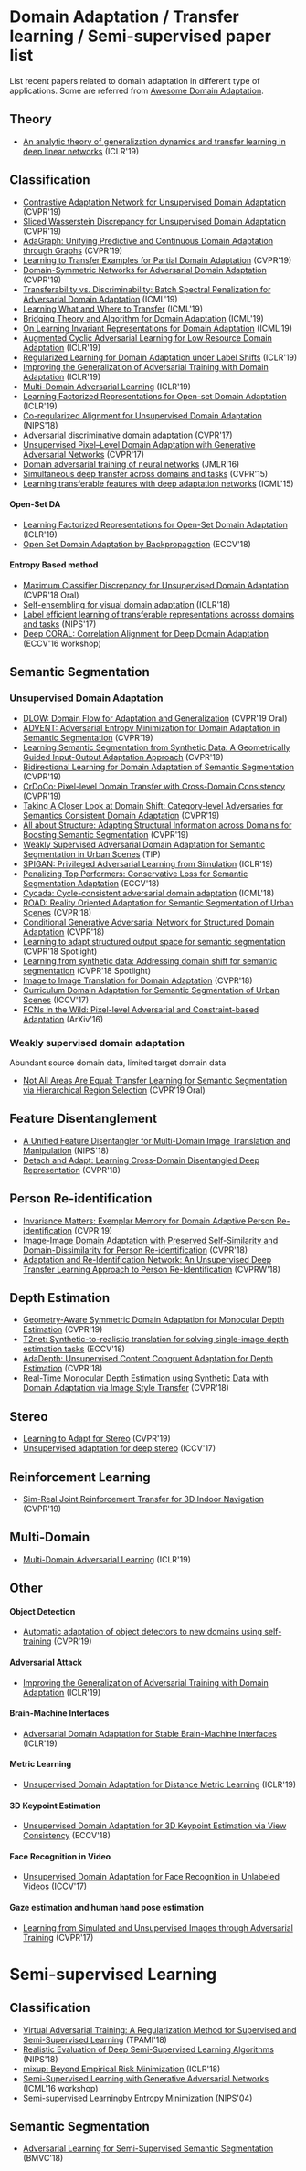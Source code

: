 # Domain Adaptation / Transfer learning / Semi-supervised paper list
List recent papers related to domain adaptation in different type of applications. Some are referred from [Awesome Domain Adaptation](https://github.com/zhaoxin94/awsome-domain-adaptation/blob/master/README.md).

## Theory
- [An analytic theory of generalization dynamics and transfer learning in deep linear networks](https://openreview.net/forum?id=ryfMLoCqtQ) (ICLR'19)

## Classification
- [Contrastive Adaptation Network for Unsupervised Domain Adaptation](http://openaccess.thecvf.com/content_CVPR_2019/papers/Kang_Contrastive_Adaptation_Network_for_Unsupervised_Domain_Adaptation_CVPR_2019_paper.pdf) (CVPR'19)
- [Sliced Wasserstein Discrepancy for Unsupervised Domain Adaptation](https://arxiv.org/pdf/1903.04064.pdf) (CVPR'19)
- [AdaGraph: Unifying Predictive and Continuous Domain Adaptation through Graphs](https://arxiv.org/pdf/1903.07062.pdf) (CVPR'19)
- [Learning to Transfer Examples for Partial Domain Adaptation](https://arxiv.org/pdf/1903.12230.pdf) (CVPR'19)
- [Domain-Symmetric Networks for Adversarial Domain Adaptation](https://arxiv.org/pdf/1904.04663.pdf) (CVPR'19)
- [Transferability vs. Discriminability: Batch Spectral Penalization for Adversarial Domain Adaptation](http://proceedings.mlr.press/v97/chen19i/chen19i.pdf) (ICML'19)
- [Learning What and Where to Transfer](http://proceedings.mlr.press/v97/jang19b/jang19b.pdf) (ICML'19)
- [Bridging Theory and Algorithm for Domain Adaptation](http://proceedings.mlr.press/v97/zhang19i/zhang19i.pdf) (ICML'19)
- [On Learning Invariant Representations for Domain Adaptation](http://proceedings.mlr.press/v97/zhao19a/zhao19a.pdf) (ICML'19)
- [Augmented Cyclic Adversarial Learning for Low Resource Domain Adaptation](https://openreview.net/forum?id=B1G9doA9F7) (ICLR'19)
- [Regularized Learning for Domain Adaptation under Label Shifts](https://openreview.net/forum?id=rJl0r3R9KX) (ICLR'19)
- [Improving the Generalization of Adversarial Training with Domain Adaptation](https://openreview.net/forum?id=SyfIfnC5Ym) (ICLR'19)
- [Multi-Domain Adversarial Learning](https://openreview.net/forum?id=Sklv5iRqYX) (ICLR'19)
- [Learning Factorized Representations for Open-set Domain Adaptation](https://openreview.net/forum?id=SJe3HiC5KX) (ICLR'19)
- [Co-regularized Alignment for Unsupervised Domain Adaptation](http://papers.nips.cc/paper/8146-co-regularized-alignment-for-unsupervised-domain-adaptation.pdf) (NIPS'18)
- [Adversarial discriminative domain adaptation](http://openaccess.thecvf.com/content_cvpr_2017/papers/Tzeng_Adversarial_Discriminative_Domain_CVPR_2017_paper.pdf) (CVPR'17)
- [Unsupervised Pixel–Level Domain Adaptation with Generative Adversarial Networks](https://arxiv.org/pdf/1612.05424.pdf) (CVPR'17)
- [Domain adversarial training of neural networks](http://jmlr.org/papers/volume17/15-239/15-239.pdf) (JMLR'16)
- [Simultaneous deep transfer across domains and tasks](https://people.eecs.berkeley.edu/~jhoffman/papers/Tzeng_ICCV2015.pdf) (CVPR'15)
- [Learning transferable features with deep adaptation networks](http://proceedings.mlr.press/v37/long15.pdf) (ICML'15)
#### Open-Set DA
- [Learning Factorized Representations for Open-Set Domain Adaptation](https://openreview.net/pdf?id=SJe3HiC5KX) (ICLR'19)
- [Open Set Domain Adaptation by Backpropagation](http://openaccess.thecvf.com/content_ECCV_2018/papers/Kuniaki_Saito_Adversarial_Open_Set_ECCV_2018_paper.pdf) (ECCV'18)

#### Entropy Based method
- [Maximum Classifier Discrepancy for Unsupervised Domain Adaptation](http://openaccess.thecvf.com/content_cvpr_2018/papers/Saito_Maximum_Classifier_Discrepancy_CVPR_2018_paper.pdf) (CVPR'18 Oral)
- [Self-ensembling for visual domain adaptation](https://openreview.net/forum?id=rkpoTaxA-) (ICLR'18)
- [Label efficient learning of transferable representations acrosss domains and tasks](https://papers.nips.cc/paper/6621-label-efficient-learning-of-transferable-representations-acrosss-domains-and-tasks.pdf) (NIPS'17)
- [Deep CORAL: Correlation Alignment for Deep Domain Adaptation](https://arxiv.org/pdf/1607.01719.pdf) (ECCV'16 workshop)

## Semantic Segmentation
### Unsupervised Domain Adaptation
- [DLOW: Domain Flow for Adaptation and Generalization](http://openaccess.thecvf.com/content_CVPR_2019/papers/Gong_DLOW_Domain_Flow_for_Adaptation_and_Generalization_CVPR_2019_paper.pdf) (CVPR'19 Oral)
- [ADVENT: Adversarial Entropy Minimization for Domain Adaptation in Semantic Segmentation](http://openaccess.thecvf.com/content_CVPR_2019/papers/Vu_ADVENT_Adversarial_Entropy_Minimization_for_Domain_Adaptation_in_Semantic_Segmentation_CVPR_2019_paper.pdf) (CVPR'19)
- [Learning Semantic Segmentation from Synthetic Data: A Geometrically Guided Input-Output Adaptation Approach](http://openaccess.thecvf.com/content_CVPR_2019/papers/Chen_Learning_Semantic_Segmentation_From_Synthetic_Data_A_Geometrically_Guided_Input-Output_CVPR_2019_paper.pdf) (CVPR'19)
- [Bidirectional Learning for Domain Adaptation of Semantic Segmentation](https://arxiv.org/pdf/1904.10620v1.pdf) (CVPR'19)
- [CrDoCo: Pixel-level Domain Transfer with Cross-Domain Consistency](https://filebox.ece.vt.edu/~jbhuang/papers/CVPR_2019_CrDoCo.pdf) (CVPR'19)
- [Taking A Closer Look at Domain Shift: Category-level Adversaries for Semantics Consistent Domain Adaptation](https://arxiv.org/pdf/1809.09478.pdf) (CVPR'19)
- [All about Structure: Adapting Structural Information across Domains for Boosting Semantic Segmentation](http://openaccess.thecvf.com/content_CVPR_2019/papers/Chang_All_About_Structure_Adapting_Structural_Information_Across_Domains_for_Boosting_CVPR_2019_paper.pdf) (CVPR'19)
- [Weakly Supervised Adversarial Domain Adaptation for Semantic Segmentation in Urban Scenes](https://arxiv.org/abs/1904.09092v1) (TIP)
- [SPIGAN: Privileged Adversarial Learning from Simulation](https://openreview.net/forum?id=rkxoNnC5FQ) (ICLR'19)
- [Penalizing Top Performers: Conservative Loss for Semantic Segmentation Adaptation](https://arxiv.org/abs/1809.00903) (ECCV'18)
- [Cycada: Cycle-consistent adversarial domain adaptation](http://proceedings.mlr.press/v80/hoffman18a/hoffman18a.pdf) (ICML'18)
- [ROAD: Reality Oriented Adaptation for Semantic Segmentation of Urban Scenes](https://arxiv.org/abs/1711.11556) (CVPR'18)
- [Conditional Generative Adversarial Network for Structured Domain Adaptation](http://openaccess.thecvf.com/content_cvpr_2018/papers/Hong_Conditional_Generative_Adversarial_CVPR_2018_paper.pdf) (CVPR'18)
- [Learning to adapt structured output space for semantic segmentation](http://faculty.ucmerced.edu/mhyang/papers/cvpr2018_semantic_segmentation.pdf) (CVPR'18 Spotlight)
- [Learning from synthetic data: Addressing domain shift for semantic segmentation](http://openaccess.thecvf.com/content_cvpr_2018/papers/Sankaranarayanan_Learning_From_Synthetic_CVPR_2018_paper.pdf) (CVPR'18 Spotlight)
- [Image to Image Translation for Domain Adaptation](http://openaccess.thecvf.com/content_cvpr_2018/papers/Murez_Image_to_Image_CVPR_2018_paper.pdf) (CVPR'18)
- [Curriculum Domain Adaptation for Semantic Segmentation of Urban Scenes](http://openaccess.thecvf.com/content_ICCV_2017/papers/Zhang_Curriculum_Domain_Adaptation_ICCV_2017_paper.pdf) (ICCV'17)
- [FCNs in the Wild: Pixel-level Adversarial and Constraint-based Adaptation](https://arxiv.org/pdf/1612.02649.pdf) (ArXiv'16)

### Weakly supervised domain adaptation
Abundant source domain data, limited target domain data
- [Not All Areas Are Equal: Transfer Learning for Semantic Segmentation via Hierarchical Region Selection](http://openaccess.thecvf.com/content_CVPR_2019/papers/Sun_Not_All_Areas_Are_Equal_Transfer_Learning_for_Semantic_Segmentation_CVPR_2019_paper.pdf) (CVPR'19 Oral)

## Feature Disentanglement
- [A Unified Feature Disentangler for Multi-Domain Image Translation and Manipulation](https://papers.nips.cc/paper/7525-a-unified-feature-disentangler-for-multi-domain-image-translation-and-manipulation.pdf) (NIPS'18)
- [Detach and Adapt: Learning Cross-Domain Disentangled Deep Representation](http://openaccess.thecvf.com/content_cvpr_2018/papers/Liu_Detach_and_Adapt_CVPR_2018_paper.pdf) (CVPR'18)

## Person Re-identification
- [Invariance Matters: Exemplar Memory for Domain Adaptive Person Re-identification](https://arxiv.org/pdf/1904.01990.pdf) (CVPR'19)
- [Image-Image Domain Adaptation with Preserved Self-Similarity and Domain-Dissimilarity for Person Re-identification](http://openaccess.thecvf.com/content_cvpr_2018/papers/Deng_Image-Image_Domain_Adaptation_CVPR_2018_paper.pdf) (CVPR'18)
- [Adaptation and Re-Identification Network: An Unsupervised Deep Transfer Learning Approach to Person Re-Identification](http://openaccess.thecvf.com/content_cvpr_2018_workshops/papers/w6/Li_Adaptation_and_Re-Identification_CVPR_2018_paper.pdf) (CVPRW'18)

## Depth Estimation
- [Geometry-Aware Symmetric Domain Adaptation for Monocular Depth Estimation](https://arxiv.org/pdf/1904.01870.pdf) (CVPR'19)
- [T2net: Synthetic-to-realistic translation for solving single-image depth estimation tasks](http://openaccess.thecvf.com/content_ECCV_2018/papers/Chuanxia_Zheng_T2Net_Synthetic-to-Realistic_Translation_ECCV_2018_paper.pdf) (ECCV'18)
- [AdaDepth: Unsupervised Content Congruent Adaptation for Depth Estimation](http://openaccess.thecvf.com/content_cvpr_2018/CameraReady/2583.pdf) (CVPR'18)
- [Real-Time Monocular Depth Estimation using Synthetic Data with Domain Adaptation via Image Style Transfer](http://openaccess.thecvf.com/content_cvpr_2018/papers/Atapour-Abarghouei_Real-Time_Monocular_Depth_CVPR_2018_paper.pdf) (CVPR'18)

## Stereo
- [Learning to Adapt for Stereo](https://arxiv.org/pdf/1904.02957.pdf) (CVPR'19)
- [Unsupervised adaptation for deep stereo](http://openaccess.thecvf.com/content_ICCV_2017/papers/Tonioni_Unsupervised_Adaptation_for_ICCV_2017_paper.pdf) (ICCV'17)

## Reinforcement Learning
- [Sim-Real Joint Reinforcement Transfer for 3D Indoor Navigation](http://openaccess.thecvf.com/content_CVPR_2019/papers/Zhu_Sim-Real_Joint_Reinforcement_Transfer_for_3D_Indoor_Navigation_CVPR_2019_paper.pdf) (CVPR'19)

## Multi-Domain
- [Multi-Domain Adversarial Learning](https://openreview.net/forum?id=Sklv5iRqYX) (ICLR'19)

## Other

#### Object Detection
- [Automatic adaptation of object detectors to new domains using self-training](https://arxiv.org/pdf/1904.07305.pdf) (CVPR'19)

#### Adversarial Attack
- [Improving the Generalization of Adversarial Training with Domain Adaptation](https://openreview.net/forum?id=SyfIfnC5Ym) (ICLR'19)

#### Brain-Machine Interfaces
- [Adversarial Domain Adaptation for Stable Brain-Machine Interfaces](https://openreview.net/forum?id=Hyx6Bi0qYm) (ICLR'19)

#### Metric Learning
- [Unsupervised Domain Adaptation for Distance Metric Learning](https://openreview.net/forum?id=BklhAj09K7) (ICLR'19)

#### 3D Keypoint Estimation
- [Unsupervised Domain Adaptation for 3D Keypoint Estimation via View Consistency](http://openaccess.thecvf.com/content_ECCV_2018/papers/Xingyi_Zhou_Unsupervised_Domain_Adaptation_ECCV_2018_paper.pdf) (ECCV'18)

#### Face Recognition in Video
- [Unsupervised Domain Adaptation for Face Recognition in Unlabeled Videos](http://www.nec-labs.com/uploads/images/Department-Images/MediaAnalytics/papers/iccv17_videoface_camera.pdf) (ICCV'17)

#### Gaze estimation and human hand pose estimation
- [Learning from Simulated and Unsupervised Images through Adversarial Training](http://openaccess.thecvf.com/content_cvpr_2017/papers/Shrivastava_Learning_From_Simulated_CVPR_2017_paper.pdf) (CVPR'17)


# Semi-supervised Learning
## Classification
- [Virtual Adversarial Training: A Regularization Method for Supervised and Semi-Supervised Learning](https://arxiv.org/pdf/1704.03976.pdf) (TPAMI'18)
- [Realistic Evaluation of Deep Semi-Supervised Learning Algorithms](https://papers.nips.cc/paper/7585-realistic-evaluation-of-deep-semi-supervised-learning-algorithms.pdf) (NIPS'18)
- [mixup: Beyond Empirical Risk Minimization](https://openreview.net/forum?id=r1Ddp1-Rb) (ICLR'18)
- [Semi-Supervised Learning with Generative Adversarial Networks](https://arxiv.org/pdf/1606.01583.pdf) (ICML'16 workshop)
- [Semi-supervised Learningby Entropy Minimization](http://papers.nips.cc/paper/2740-semi-supervised-learning-by-entropy-minimization.pdf) (NIPS'04)

## Semantic Segmentation
- [Adversarial Learning for Semi-Supervised Semantic Segmentation](https://arxiv.org/abs/1802.07934) (BMVC'18)

